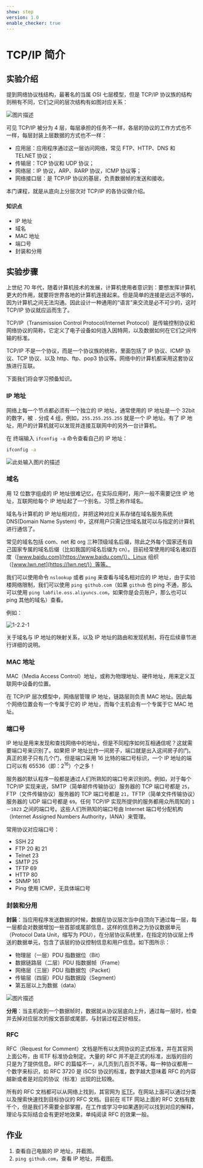 ```yaml
---
show: step
version: 1.0
enable_checker: true
---
```


# TCP/IP 简介

## 实验介绍

提到网络协议栈结构，最著名的当属 OSI 七层模型，但是 TCP/IP 协议族的结构则稍有不同，它们之间的层次结构有如图对应关系：

![图片描述](https://dn-simplecloud.shiyanlou.com/uid/8797/1548669082626.png-wm)

可见 TCP/IP 被分为 4 层，每层承担的任务不一样，各层的协议的工作方式也不一样，每层封装上层数据的方式也不一样：

- 应用层：应用程序通过这一层访问网络，常见 FTP、HTTP、DNS 和 TELNET 协议；
- 传输层：TCP 协议和 UDP 协议；
- 网络层：IP 协议，ARP、RARP 协议，ICMP 协议等；
- 网络接口层：是 TCP/IP 协议的基层，负责数据帧的发送和接收。

本门课程，就是从底向上分层次对 TCP/IP 的各协议做介绍。

#### 知识点

- IP 地址
- 域名
- MAC 地址
- 端口号
- 封装和分用

## 实验步骤

上世纪 70 年代，随着计算机技术的发展，计算机使用者意识到：要想发挥计算机更大的作用，就要将世界各地的计算机连接起来。但是简单的连接是远远不够的，因为计算机之间无法沟通。因此设计一种通用的“语言”来交流是必不可少的，这时 TCP/IP 协议就应运而生了。

TCP/IP（Transmission Control Protocol/Internet Protocol）是传输控制协议和网络协议的简称，它定义了电子设备如何连入因特网，以及数据如何在它们之间传输的标准。

TCP/IP 不是一个协议，而是一个协议族的统称，里面包括了 IP 协议、ICMP 协议、TCP 协议、以及 http、ftp、pop3 协议等。网络中的计算机都采用这套协议族进行互联。

下面我们将会学习预备知识。

### IP 地址

网络上每一个节点都必须有一个独立的 IP 地址，通常使用的 IP 地址是一个 32bit 的数字，被 `.` 分成 4 组，例如，`255.255.255.255` 就是一个 IP 地址。有了 IP 地址，用户的计算机就可以发现并连接互联网中的另外一台计算机。

在 终端输入 `ifconfig -a` 命令查看自己的 IP 地址：

```bash
ifconfig -a
```

![此处输入图片的描述](https://doc.shiyanlou.com/courses/98/923797/61acdc3e0704fdf5fb97876dec817ff3-0/wm)

### 域名

用 12 位数字组成的 IP 地址很难记忆，在实际应用时，用户一般不需要记住 IP 地址，互联网给每个 IP 地址起了一个别名，习惯上称作域名。

域名与计算机的 IP 地址相对应，并把这种对应关系存储在域名服务系统 DNS(Domain Name System) 中，这样用户只需记住域名就可以与指定的计算机进行通信了。

常见的域名包括 com、net 和 org 三种顶级域名后缀，除此之外每个国家还有自己国家专属的域名后缀（比如我国的域名后缀为 cn）。目前经常使用的域名诸如百度（[www.baidu.com](https://www.baidu.com/)）、Linux 组织（[www.lwn.net](https://lwn.net/)）等等。

我们可以使用命令 `nslookup` 或者 `ping` 来查看与域名相对应的 IP 地址，由于实验楼网络限制，我们可以使用 `ping github.com`（如果 `github` 也 ping 不通，那么可以使用 `ping labfile.oss.aliyuncs.com`，如果你是会员账户，那么也可以 ping 其他的域名）查看。

例如：

![1-2.2-1](https://doc.shiyanlou.com/document-uid454817labid448timestamp1499074877971.png/wm)

关于域名与 IP 地址的映射关系，以及 IP 地址的路由和发现机制，将在后续章节进行详细的说明。

### MAC 地址

MAC（Media Access Control）地址，或称为物理地址、硬件地址，用来定义互联网中设备的位置。

在 TCP/IP 层次模型中，网络层管理 IP 地址，链路层则负责 MAC 地址。因此每个网络位置会有一个专属于它的 IP 地址，而每个主机会有一个专属于它 MAC 地址。

### 端口号

IP 地址是用来发现和查找网络中的地址，但是不同程序如何互相通信呢？这就需要端口号来识别了。如果把 IP 地址比作一间房子，端口就是出入这间房子的门。真正的房子只有几个门，但是端口采用 16 比特的端口号标识，一个 IP 地址的端口可以有 65536（即：2<sup>16</sup>）个之多！

服务器的默认程序一般都是通过人们所熟知的端口号来识别的。例如，对于每个 TCP/IP 实现来说，SMTP（简单邮件传输协议）服务器的 TCP 端口号都是 `25`，FTP（文件传输协议）服务器的 TCP 端口号都是 `21`，TFTP（简单文件传输协议）服务器的 UDP 端口号都是 `69`。任何 TCP/IP 实现所提供的服务都用众所周知的 `1－1023` 之间的端口号。这些人们所熟知的端口号由 Internet 端口号分配机构（Internet Assigned Numbers Authority，IANA）来管理。

常用协议对应端口号：

- SSH 22
- FTP 20 和 21
- Telnet 23
- SMTP 25
- TFTP 69
- HTTP 80
- SNMP 161
- Ping 使用 ICMP，无具体端口号

### 封装和分用

**封装**：当应用程序发送数据的时候，数据在协议层次当中自顶向下通过每一层，每一层都会对数据增加一些首部或尾部信息，这样的信息称之为协议数据单元（Protocol Data Unit，缩写为 PDU），在分层协议系统里，在指定的协议层上传送的数据单元，包含了该层的协议控制信息和用户信息。如下图所示：

- 物理层（一层）PDU 指数据位（Bit）
- 数据链路层（二层）PDU 指数据帧（Frame）
- 网络层（三层）PDU 指数据包（Packet）
- 传输层（四层）PDU 指数据段（Segment）
- 第五层以上为数据（data）

![图片描述](https://dn-simplecloud.shiyanlou.com/uid/8797/1548670748600.png-wm)

**分用**：当主机收到一个数据帧时，数据就从协议层底向上升，通过每一层时，检查并去掉对应层次的报文首部或尾部，与封装过程正好相反。

### RFC

RFC（Request for Comment）文档是所有以太网协议的正式标准，并在其官网上面公布，由 IETF 标准协会制定。大量的 RFC 并不是正式的标准，出版的目的只是为了提供信息。RFC 的篇幅不一，从几页到几百页不等。每一种协议都用一个数字来标识，如 RFC 3720 是 iSCSI 协议的标准，数字越大意味着 RFC 的内容越新或者是对应的协议（标准）出现的比较晚。

所有的 RFC 文档都可以从网络上找到，其官网为 [IETF](https://www.ietf.org/)。在网站上面可以通过分类以及搜索快速找到目标协议的 RFC 文档。目前在 IETF 网站上面的 RFC 文档有数千个，但是我们不需要全部掌握，在工作或学习中如果遇到可以找到对应的解释，理论与实际结合会有更好地效果，单纯阅读 RFC 的效果一般。

## 作业

1. 查看自己电脑的 IP 地址，并截图。
2. `ping github.com`，查看 IP 地址，并截图。
